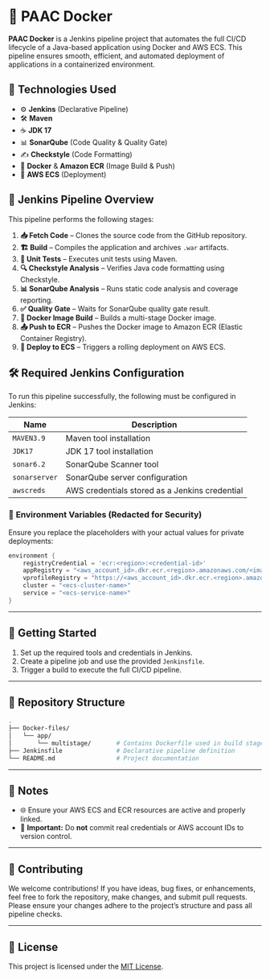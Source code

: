 # 🐳 **PAAC Docker**

**PAAC Docker** is a Jenkins pipeline project that automates the full CI/CD lifecycle of a Java-based application using Docker and AWS ECS. This pipeline ensures smooth, efficient, and automated deployment of applications in a containerized environment.

## 🔧 **Technologies Used**

- ⚙️ **Jenkins** (Declarative Pipeline)
- 🛠️ **Maven**
- ☕ **JDK 17**
- 📊 **SonarQube** (Code Quality & Quality Gate)
- ✍️ **Checkstyle** (Code Formatting)
- 🐋 **Docker** & **Amazon ECR** (Image Build & Push)
- 🚀 **AWS ECS** (Deployment)

## 📄 **Jenkins Pipeline Overview**

This pipeline performs the following stages:

1. **📥 Fetch Code** – Clones the source code from the GitHub repository.
2. **🏗️ Build** – Compiles the application and archives `.war` artifacts.
3. **🧪 Unit Tests** – Executes unit tests using Maven.
4. **🔍 Checkstyle Analysis** – Verifies Java code formatting using Checkstyle.
5. **📊 SonarQube Analysis** – Runs static code analysis and coverage reporting.
6. **✅ Quality Gate** – Waits for SonarQube quality gate result.
7. **🐳 Docker Image Build** – Builds a multi-stage Docker image.
8. **📤 Push to ECR** – Pushes the Docker image to Amazon ECR (Elastic Container Registry).
9. **🚀 Deploy to ECS** – Triggers a rolling deployment on AWS ECS.

## 🛠️ **Required Jenkins Configuration**

To run this pipeline successfully, the following must be configured in Jenkins:

| Name            | Description                                     |
|-----------------|-------------------------------------------------|
| `MAVEN3.9`      | Maven tool installation                         |
| `JDK17`         | JDK 17 tool installation                        |
| `sonar6.2`      | SonarQube Scanner tool                          |
| `sonarserver`   | SonarQube server configuration                  |
| `awscreds`      | AWS credentials stored as a Jenkins credential  |

### 🔐 **Environment Variables (Redacted for Security)**

Ensure you replace the placeholders with your actual values for private deployments:

```groovy
environment {
    registryCredential = 'ecr:<region>:<credential-id>'
    appRegistry = "<aws_account_id>.dkr.ecr.<region>.amazonaws.com/<image_name>"
    vprofileRegistry = "https://<aws_account_id>.dkr.ecr.<region>.amazonaws.com"
    cluster = "<ecs-cluster-name>"
    service = "<ecs-service-name>"
}
````

---

## 🚀 **Getting Started**

1. Set up the required tools and credentials in Jenkins.
2. Create a pipeline job and use the provided `Jenkinsfile`.
3. Trigger a build to execute the full CI/CD pipeline.

---

## 📁 **Repository Structure**

```bash
.
├── Docker-files/
│   └── app/
│       └── multistage/       # Contains Dockerfile used in build stage
├── Jenkinsfile               # Declarative pipeline definition
└── README.md                 # Project documentation
```

---

## 📌 **Notes**

* 🌐 Ensure your AWS ECS and ECR resources are active and properly linked.
* 🔑 **Important:** Do **not** commit real credentials or AWS account IDs to version control.

---

## 🤝 **Contributing**

We welcome contributions! If you have ideas, bug fixes, or enhancements, feel free to fork the repository, make changes, and submit pull requests. Please ensure your changes adhere to the project’s structure and pass all pipeline checks.

---

## 📄 **License**

This project is licensed under the [MIT License](LICENSE).
